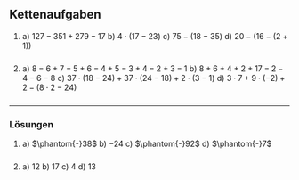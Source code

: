 ## Kettenaufgaben

1. a) $127 - 351 + 279 - 17$
   b) $4 \cdot (17 - 23)$
   c) $75 - (18 - 35)$
   d) $20 - (16 - (2+ 1))$

2. a) $8-6+7-5+6-4+5-3+4-2+3-1$
   b) $8+6+4+2+ 17 -2-4-6-8$
   c) $37 \cdot (18-24) + 37 \cdot (24-18) + 2 \cdot (3-1)$
   d) $3\cdot7+9\cdot(-2) + 2 - (8\cdot 2-24)$

---
### Lösungen

1. a) $\phantom{-}38$
   b) $-24$
   c) $\phantom{-}92$
   d) $\phantom{-}7$

2. a) $12$
   b) $17$
   c) $4$
   d) $13$

<style type="text/css">
p {padding-bottom: 10px;}
.katex-display {
  display:inline-block;
}
@media print {
    hr {page-break-after: always;}
    div.markdown-preview { padding: 0 !important; left:0 !important; transform:translateX(0) !important;
    }
    div.markdown-preview > h1:first-child, div.markdown-preview > h2:first-child {
      margin-top:0;
    }
}
</style>
